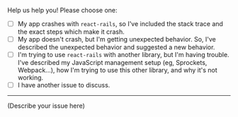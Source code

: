 Help us help you! Please choose one:

- [ ] My app crashes with `react-rails`, so I've included the stack trace and the exact steps which make it crash.
- [ ] My app doesn't crash, but I'm getting unexpected behavior. So, I've described the unexpected behavior and suggested a new behavior.
- [ ] I'm trying to use `react-rails` with another library, but I'm having trouble. I've described my JavaScript management setup (eg, Sprockets, Webpack...), how I'm trying to use this other library, and why it's not working.
- [ ] I have another issue to discuss.

-------

(Describe your issue here)
